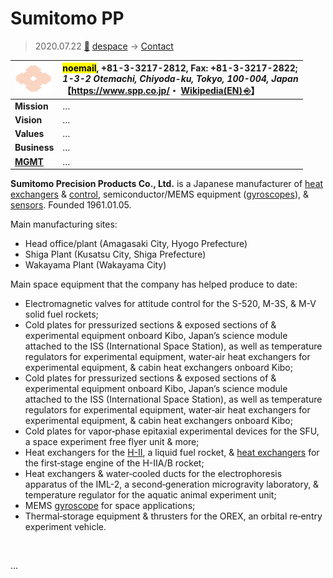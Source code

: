 # Sumitomo PP
> 2020.07.22 [🚀](../../index/index.md) [despace](../index.md) → [Contact](../contact.md)

|[![](../f/con/s/sumitomo_pp_logo1_thumb.png)](../f/con/s/sumitomo_pp_logo1.png)|<mark>noemail</mark>, +81-3-3217-2812, Fax: +81-3-3217-2822;<br> *1-3-2 Otemachi, Chiyoda-ku, Tokyo, 100-004, Japan*<br> 【<https://www.spp.co.jp/>・ [Wikipedia(EN) ⎆](https://en.wikipedia.org/wiki/Sumitomo_Precision_Products)】|
|:--|:--|
|**Mission**|…|
|**Vision**|…|
|**Values**|…|
|**Business**|…|
|**[MGMT](../mgmt.md)**|…|

**Sumitomo Precision Products Co., Ltd.** is a Japanese manufacturer of [heat exchangers](../hp.md) & [control](../tcs.md), semiconductor/MEMS equipment ([gyroscopes](../iu.md)), & [sensors](../sensor.md). Founded 1961.01.05.

Main manufacturing sites:

   - Head office/plant (Amagasaki City, Hyogo Prefecture)
   - Shiga Plant (Kusatsu City, Shiga Prefecture)
   - Wakayama Plant (Wakayama City)

Main space equipment that the company has helped produce to date:

   - Electromagnetic valves for attitude control for the S-520, M-3S, & M-V solid fuel rockets;
   - Cold plates for pressurized sections & exposed sections of & experimental equipment onboard Kibo, Japan’s science module attached to the ISS (International Space Station), as well as temperature regulators for experimental equipment, water‑air heat exchangers for experimental equipment, & cabin heat exchangers onboard Kibo;
   - Cold plates for pressurized sections & exposed sections of & experimental equipment onboard Kibo, Japan’s science module attached to the ISS (International Space Station), as well as temperature regulators for experimental equipment, water‑air heat exchangers for experimental equipment, & cabin heat exchangers onboard Kibo;
   - Cold plates for vapor‑phase epitaxial experimental devices for the SFU, a space experiment free flyer unit & more;
   - Heat exchangers for the [H-II](../h2.md), a liquid fuel rocket, & [heat exchangers](../hp.md) for the first‑stage engine of the H-IIA/B rocket;
   - Heat exchangers & water‑cooled ducts for the electrophoresis apparatus of the IML-2, a second‑generation microgravity laboratory, & temperature regulator for the aquatic animal experiment unit;
   - MEMS [gyroscope](../iu.md) for space applications;
   - Thermal‑storage equipment & thrusters for the OREX, an orbital re‑entry experiment vehicle.

<p style="page-break-after:always"> </p>

…

